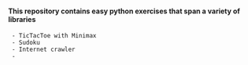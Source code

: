#### This repository contains easy python exercises that span a variety of libraries
     - TicTacToe with Minimax 
     - Sudoku
     - Internet crawler 
     - 

